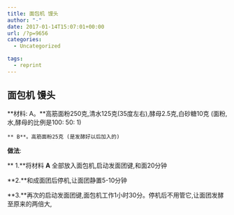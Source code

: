 ```yaml
---
title: 面包机 馒头
author: "-"
date: 2017-01-14T15:07:01+00:00
url: /?p=9656
categories:
  - Uncategorized

tags:
  - reprint
---
```

## 面包机 馒头
**材料: A。**高筋面粉250克,清水125克(35度左右),酵母2.5克,白砂糖10克  (面粉,水,酵母的比例是100: 50: 1) 

    ** B**。高筋面粉25克 (是发酵好以后加入的) 

**做法**: 

 **  1.**将材料 **A** 全部放入面包机,启动发面团键,和面20分钟

   **2.**和成面团后停机,让面团静置5-10分钟
  
   **3.**再次的启动发面团键,面包机工作1小时30分。停机后不用管它,让面团发酵至原来的两倍大,